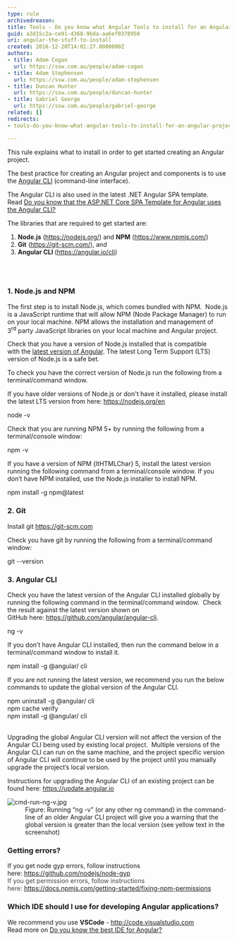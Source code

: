 ```yaml
---
type: rule
archivedreason: 
title: Tools - Do you know what Angular Tools to install for an Angular project?
guid: a3d15c2a-ce91-4368-9bda-aa6ef0378950
uri: angular-the-stuff-to-install
created: 2016-12-20T14:01:27.0000000Z
authors:
- title: Adam Cogan
  url: https://ssw.com.au/people/adam-cogan
- title: Adam Stephensen
  url: https://ssw.com.au/people/adam-stephensen
- title: Duncan Hunter
  url: https://ssw.com.au/people/duncan-hunter
- title: Gabriel George
  url: https://ssw.com.au/people/gabriel-george
related: []
redirects:
- tools-do-you-know-what-angular-tools-to-install-for-an-angular-project

---
```



<p>This rule explains what to install in order to get started creating an Angular project. <br></p><p>The best practice for creating an Angular project and components is to use the <a href="https&#58;//angular.io/cli">Angular CLI</a> (command-line interface).</p><p>The Angular CLI is also used in the latest .NET Angular SPA template. <br>Read&#160;<a href="/_layouts/15/FIXUPREDIRECT.ASPX?WebId=3dfc0e07-e23a-4cbb-aac2-e778b71166a2&amp;TermSetId=07da3ddf-0924-4cd2-a6d4-a4809ae20160&amp;TermId=f208f385-9644-42d0-899f-4472c48d6f66">Do you know that the ASP.NET Core SPA Template for Angular uses the Angular CLI?</a><br></p><p>The libraries that are required to get started are&#58;</p><ol><li><b>Node.js</b> (<a href="https&#58;//nodejs.org/">https&#58;//nodejs.org/</a>) and <b>NPM</b> (<a href="https&#58;//www.npmjs.com/">https&#58;//www.npmjs.com/</a>)</li><li><b>Git</b> (<a href="https&#58;//git-scm.com/">https&#58;//git-scm.com/</a>), and</li><li><b>Angular CLI </b>(<a href="https&#58;//angular.io/cli">https&#58;//angular.io/cli</a>)​<br></li></ol>
<br><excerpt class='endintro'></excerpt><br>
<h3 class="ssw15-rteElement-H3">1. Node.js and NPM</h3><p>The first step is to install Node.js, which comes bundled with NPM.&#160; Node.js is a JavaScript runtime that will allow NPM (Node Package Manager) to run on your local machine. NPM allows the installation and management of 3<sup>rd</sup>&#160;party JavaScript libraries on your local machine and Angular project. <br></p><p>Check that you have a version of Node.js&#160;installed that is compatible with&#160;the&#160;<a href="https&#58;//angular.io/guide/quickstart%22%20%5cl%20%22nodejs">latest version of&#160;Angular</a>. The latest Long Term Support (LTS) version of Node.js is a safe bet.&#160;&#160;</p><p>To check you have the correct version of Node.js run the following from a terminal/command window.</p><p>If you have older versions of Node.js or don't have it installed, please install the latest LTS&#160;version from here&#58;​&#160;<a href="https&#58;//nodejs.org/en/">https&#58;//nodejs.org/en</a><br></p><p class="ssw15-rteElement-CodeArea">node -v</p><div><p>Check that you are running NPM 5+ by running the following from a terminal/console window&#58;</p><p class="ssw15-rteElement-CodeArea">npm -v</p><p class="ssw15-rteElement-P">If you have a version of NPM {ltHTMLChar} 5, install the latest version running the following command from a terminal/console window. If you don’t have NPM installed, use the Node.js installer to install NPM.</p><p class="ssw15-rteElement-CodeArea">npm install -g npm@latest <br></p><h3 class="ssw15-rteElement-H3">2. Git <br></h3><p>Install git&#160;<a href="https&#58;//git-scm.com/">https&#58;//git-scm.com</a>&#160;</p><p>Check you have git by running the following from a terminal/command window&#58;</p><p class="ssw15-rteElement-CodeArea">git --version&#160;<br></p><h3>3. Angular CLI</h3>Check you have the latest version of the Angular CLI&#160;installed globally by running the following command in the terminal/command window.&#160; Check the result against the latest version shown on GitHub&#160;here&#58;&#160;<a href="https&#58;//github.com/angular/angular-cli">https&#58;//github.com/angular/angular-cli</a>.<p class="ssw15-rteElement-CodeArea">ng -v</p><p>​If you don’t have Angular CLI installed, then run the command below in a terminal/command window to install it.</p><p class="ssw15-rteElement-CodeArea">npm install -g&#160;@angular/ cli</p><p>If you are not running the latest version, we recommend you run the below commands to update the global version of the Angular CLI.&#160;</p><p class="ssw15-rteElement-CodeArea">npm uninstall -g @angular/ cli&#160;<br>npm cache verify<br>npm install -g&#160;@angular/ cli</p><p>
      <br>Upgrading the global Angular CLI version will not affect the version of the Angular CLI being used by existing local project. &#160;Multiple versions of the Angular CLI can run on the same machine, and the project specific version of Angular CLI will continue to be used by the project until you manually upgrade the project’s local version.&#160;</p><p>Instructions for upgrading the Angular CLI of an existing project can be found here&#58; <a href="https&#58;//update.angular.io/">https&#58;//update.angular.io</a><br></p><dl class="image"><dt> <img src="/PublishingImages/cmd-run-ng-v.jpg" alt="cmd-run-ng-v.jpg" /> </dt><dd>Figure&#58; Running “ng -v” (or any other ng command) in the command-line of an older Angular CLI project will give you a warning that the global version is greater than the local version (see yellow text in the screenshot)<br></dd></dl><h3 class="ssw15-rteElement-H3">Getting errors?<br></h3><p></p><p class="ssw15-rteElement-P">If you get node gyp errors, follow instructions here&#58;&#160;<a href="https&#58;//github.com/nodejs/node-gyp">https&#58;//github.com/nodejs/node-gyp</a><br><span style="color&#58;#444444;">If you get permission errors,&#160;follow instructions here&#58;&#160;</span><a href="https&#58;//docs.npmjs.com/getting-started/fixing-npm-permissions">https&#58;//docs.npmjs.com/getting-started/fixing-npm-permissions</a><br></p><p></p><h3 class="ssw15-rteElement-H3">Which IDE should I use for developing Angular applications?</h3><p>We recommend you use&#160;<strong>VSCode</strong>&#160;-&#160;<a href="http&#58;//code.visualstudio.com/">http&#58;//code.visualstudio.com</a><br>Read more on&#160;<a href="/_layouts/15/FIXUPREDIRECT.ASPX?WebId=3dfc0e07-e23a-4cbb-aac2-e778b71166a2&amp;TermSetId=07da3ddf-0924-4cd2-a6d4-a4809ae20160&amp;TermId=481b8d76-c2aa-4452-954a-26bb11628ba0">Do you know the best IDE for Angular?</a><br></p></div>


